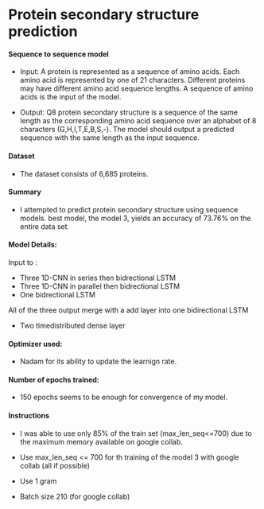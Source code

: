 
 # Protein secondary structure prediction
 
 #### Sequence to sequence model
 - Input: A protein is represented as a sequence of amino acids. Each amino acid is represented by one of 21 characters. Different proteins may have different amino acid sequence lengths. A sequence of amino acids is the input of the model.
 
 - Output: Q8 protein secondary structure is a sequence of the same length as the corresponding amino acid sequence over an alphabet of 8 characters (G,H,I,T,E,B,S,-). The model should output a predicted sequence with the same length as the input sequence.
 
 #### Dataset
 - The dataset consists of 6,685 proteins. 

 #### Summary    
 - I attempted to predict protein secondary structure using sequence models.  best model, the model 3, yields an accuracy of 73.76% on the entire data set. 
 
 #### Model Details:
 
 Input to :  
 - Three 1D-CNN in series then bidrectional LSTM
 - Three 1D-CNN in parallel then bidrectional LSTM
 - One bidrectional LSTM

 All of the three output merge with a add layer into one bidirectional LSTM
 
  - Two timedistributed dense layer
 
 #### Optimizer used: 
 - Nadam for its ability to update the learnign rate.
 
 #### Number of epochs trained: 
 - 150 epochs seems to be enough for convergence of my model. 
 
 #### Instructions
 - I was able to use only 85% of the train set (max_len_seq<=700) due to the maximum memory available on google collab. 
 
 - Use max_len_seq <= 700 for th training of the model 3 with google collab (all if possible)
 
 - Use 1 gram 
 
 - Batch size 210 (for google collab)
